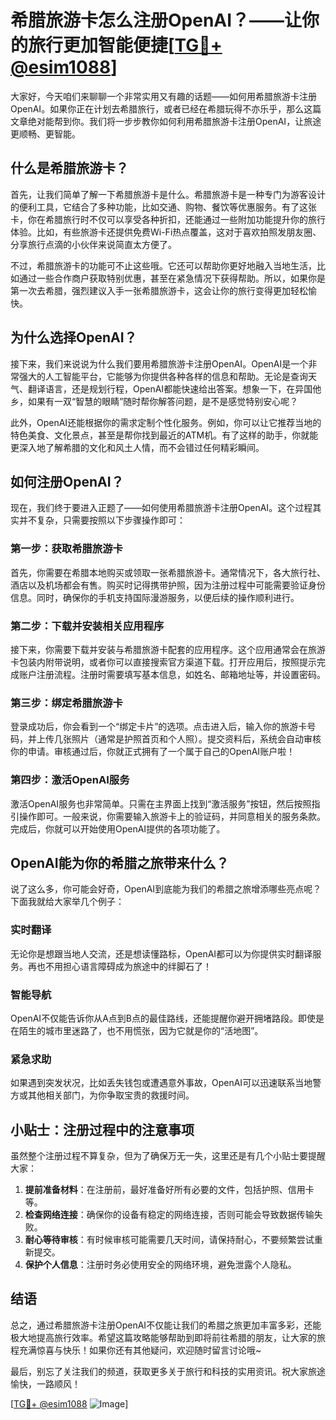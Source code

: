 # 希腊旅游卡怎么注册OpenAI？——让你的旅行更加智能便捷[[TG💪+ @esim1088](https://t.me/s/esim1088)]

大家好，今天咱们来聊聊一个非常实用又有趣的话题——如何用希腊旅游卡注册OpenAI。如果你正在计划去希腊旅行，或者已经在希腊玩得不亦乐乎，那么这篇文章绝对能帮到你。我们将一步步教你如何利用希腊旅游卡注册OpenAI，让旅途更顺畅、更智能。

## 什么是希腊旅游卡？

首先，让我们简单了解一下希腊旅游卡是什么。希腊旅游卡是一种专门为游客设计的便利工具，它结合了多种功能，比如交通、购物、餐饮等优惠服务。有了这张卡，你在希腊旅行时不仅可以享受各种折扣，还能通过一些附加功能提升你的旅行体验。比如，有些旅游卡还提供免费Wi-Fi热点覆盖，这对于喜欢拍照发朋友圈、分享旅行点滴的小伙伴来说简直太方便了。

不过，希腊旅游卡的功能可不止这些哦。它还可以帮助你更好地融入当地生活，比如通过一些合作商户获取特别优惠，甚至在紧急情况下获得帮助。所以，如果你是第一次去希腊，强烈建议入手一张希腊旅游卡，这会让你的旅行变得更加轻松愉快。

## 为什么选择OpenAI？

接下来，我们来说说为什么我们要用希腊旅游卡注册OpenAI。OpenAI是一个非常强大的人工智能平台，它能够为你提供各种各样的信息和帮助。无论是查询天气、翻译语言，还是规划行程，OpenAI都能快速给出答案。想象一下，在异国他乡，如果有一双“智慧的眼睛”随时帮你解答问题，是不是感觉特别安心呢？

此外，OpenAI还能根据你的需求定制个性化服务。例如，你可以让它推荐当地的特色美食、文化景点，甚至是帮你找到最近的ATM机。有了这样的助手，你就能更深入地了解希腊的文化和风土人情，而不会错过任何精彩瞬间。

## 如何注册OpenAI？

现在，我们终于要进入正题了——如何使用希腊旅游卡注册OpenAI。这个过程其实并不复杂，只需要按照以下步骤操作即可：

### 第一步：获取希腊旅游卡

首先，你需要在希腊本地购买或领取一张希腊旅游卡。通常情况下，各大旅行社、酒店以及机场都会有售。购买时记得携带护照，因为注册过程中可能需要验证身份信息。同时，确保你的手机支持国际漫游服务，以便后续的操作顺利进行。

### 第二步：下载并安装相关应用程序

接下来，你需要下载并安装与希腊旅游卡配套的应用程序。这个应用通常会在旅游卡包装内附带说明，或者你可以直接搜索官方渠道下载。打开应用后，按照提示完成账户注册流程。注册时需要填写基本信息，如姓名、邮箱地址等，并设置密码。

### 第三步：绑定希腊旅游卡

登录成功后，你会看到一个“绑定卡片”的选项。点击进入后，输入你的旅游卡号码，并上传几张照片（通常是护照首页和个人照）。提交资料后，系统会自动审核你的申请。审核通过后，你就正式拥有了一个属于自己的OpenAI账户啦！

### 第四步：激活OpenAI服务

激活OpenAI服务也非常简单。只需在主界面上找到“激活服务”按钮，然后按照指引操作即可。一般来说，你需要输入旅游卡上的验证码，并同意相关的服务条款。完成后，你就可以开始使用OpenAI提供的各项功能了。

## OpenAI能为你的希腊之旅带来什么？

说了这么多，你可能会好奇，OpenAI到底能为我们的希腊之旅增添哪些亮点呢？下面我就给大家举几个例子：

### 实时翻译

无论你是想跟当地人交流，还是想读懂路标，OpenAI都可以为你提供实时翻译服务。再也不用担心语言障碍成为旅途中的绊脚石了！

### 智能导航

OpenAI不仅能告诉你从A点到B点的最佳路线，还能提醒你避开拥堵路段。即使是在陌生的城市里迷路了，也不用慌张，因为它就是你的“活地图”。

### 紧急求助

如果遇到突发状况，比如丢失钱包或遭遇意外事故，OpenAI可以迅速联系当地警方或其他相关部门，为你争取宝贵的救援时间。

## 小贴士：注册过程中的注意事项

虽然整个注册过程不算复杂，但为了确保万无一失，这里还是有几个小贴士要提醒大家：

1. **提前准备材料**：在注册前，最好准备好所有必要的文件，包括护照、信用卡等。
2. **检查网络连接**：确保你的设备有稳定的网络连接，否则可能会导致数据传输失败。
3. **耐心等待审核**：有时候审核可能需要几天时间，请保持耐心，不要频繁尝试重新提交。
4. **保护个人信息**：注册时务必使用安全的网络环境，避免泄露个人隐私。

## 结语

总之，通过希腊旅游卡注册OpenAI不仅能让我们的希腊之旅更加丰富多彩，还能极大地提高旅行效率。希望这篇攻略能够帮助到即将前往希腊的朋友，让大家的旅程充满惊喜与快乐！如果你还有其他疑问，欢迎随时留言讨论哦~

最后，别忘了关注我们的频道，获取更多关于旅行和科技的实用资讯。祝大家旅途愉快，一路顺风！

[[TG💪+ @esim1088](https://t.me/s/esim1088) ![Image](https://i.postimg.cc/4NQfJmqS/Snipaste-2025-05-13-00-14-12.png)]